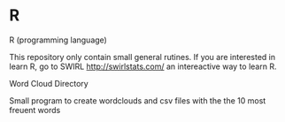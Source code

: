 # R
R (programming language)

This repository only contain small general rutines. If you are interested in learn R, go to SWIRL http://swirlstats.com/ an intereactive way to learn R.

Word Cloud Directory

Small program to create wordclouds and csv files with the the 10 most freuent words



